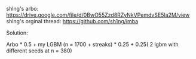
shlng's arbo: https://drive.google.com/file/d/0BwO55Zzd8RZyNkVPemdvSE5Ia2M/view
<br>
shlng's orginal thread: https://github.com/sh1ng/imba


Solution: 

Arbo * 0.5 + my LGBM (n = 1700 + streaks) * 0.25 + 0.25( 2 lgbm with different seeds at n = 380) 
